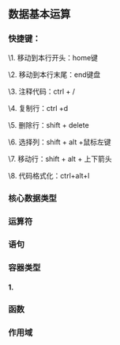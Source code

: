 ## 数据基本运算

###  快捷键：

\1. 移动到本行开头：home键

\2. 移动到本行末尾：end键盘

\3. 注释代码：ctrl + /

\4. 复制行：ctrl +d

\5. 删除行：shift + delete

\6. 选择列：shift + alt +鼠标左键

\7. 移动行：shift + alt + 上下箭头

\8. 代码格式化：ctrl+alt+l

### 核心数据类型

### 运算符

### 语句

### 容器类型

#### 		1.



### 函数

### 作用域









